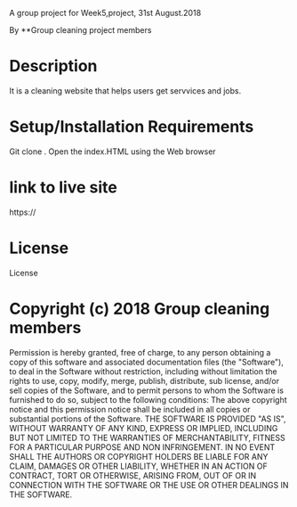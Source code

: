 
A group project for Week5,project, 31st August.2018

By **Group cleaning project members 

# Description
It is a cleaning website that helps users get servvices and jobs.

# Setup/Installation Requirements
Git clone   . Open the index.HTML using the Web browser

# link to live site
https://

# License
License

# Copyright (c) 2018 Group cleaning members

Permission is hereby granted, free of charge, to any person obtaining a copy of this software and associated documentation files (the "Software"), to deal in the Software without restriction, including without limitation the rights to use, copy, modify, merge, publish, distribute, sub license, and/or sell copies of the Software, and to permit persons to whom the Software is furnished to do so, subject to the following conditions: The above copyright notice and this permission notice shall be included in all copies or substantial portions of the Software. THE SOFTWARE IS PROVIDED "AS IS", WITHOUT WARRANTY OF ANY KIND, EXPRESS OR IMPLIED, INCLUDING BUT NOT LIMITED TO THE WARRANTIES OF MERCHANTABILITY, FITNESS FOR A PARTICULAR PURPOSE AND NON INFRINGEMENT. IN NO EVENT SHALL THE AUTHORS OR COPYRIGHT HOLDERS BE LIABLE FOR ANY CLAIM, DAMAGES OR OTHER LIABILITY, WHETHER IN AN ACTION OF CONTRACT, TORT OR OTHERWISE, ARISING FROM, OUT OF OR IN CONNECTION WITH THE SOFTWARE OR THE USE OR OTHER DEALINGS IN THE SOFTWARE.
